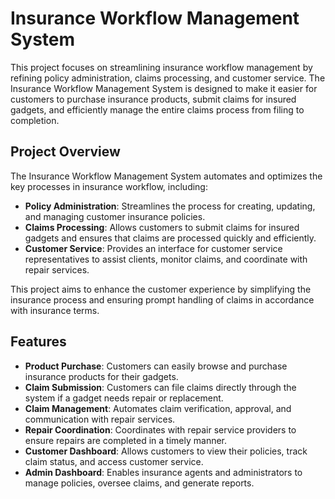 # Insurance Workflow Management System

This project focuses on streamlining insurance workflow management by refining policy administration, claims processing, and customer service. The Insurance Workflow Management System is designed to make it easier for customers to purchase insurance products, submit claims for insured gadgets, and efficiently manage the entire claims process from filing to completion.

## Project Overview

The Insurance Workflow Management System automates and optimizes the key processes in insurance workflow, including:

- **Policy Administration**: Streamlines the process for creating, updating, and managing customer insurance policies.
- **Claims Processing**: Allows customers to submit claims for insured gadgets and ensures that claims are processed quickly and efficiently.
- **Customer Service**: Provides an interface for customer service representatives to assist clients, monitor claims, and coordinate with repair services.

This project aims to enhance the customer experience by simplifying the insurance process and ensuring prompt handling of claims in accordance with insurance terms.

## Features

- **Product Purchase**: Customers can easily browse and purchase insurance products for their gadgets.
- **Claim Submission**: Customers can file claims directly through the system if a gadget needs repair or replacement.
- **Claim Management**: Automates claim verification, approval, and communication with repair services.
- **Repair Coordination**: Coordinates with repair service providers to ensure repairs are completed in a timely manner.
- **Customer Dashboard**: Allows customers to view their policies, track claim status, and access customer service.
- **Admin Dashboard**: Enables insurance agents and administrators to manage policies, oversee claims, and generate reports.
